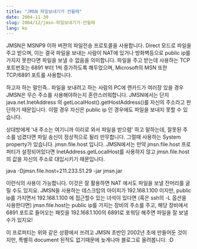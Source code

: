 ```yaml
---
title: "JMSN 파일보내기가 안될때"
date: 2004-11-30
slug: 2004/12/jmsn-파일보내기가-안될때
lang: ko
---
```


JMSN은 MSNP9 이하 버젼의 파일전송 프로토콜을 사용합니다.
Direct 모드로 파일을 주고 받으며, 이는 결국 파일을 보내는 사람이 NAT에 있거나 방화벽등으로 public ip를 가지지 못한다면 파일을 보낼 수 없음을 의미합니다. 파일을 주고 받는데 사용하는 TCP 포트번호는 6891 부터 1씩 증가하도록 해두었으며, Microsoft의 MSN 또한 TCP/6891 포트를 사용합니다. 

하고자 하는 말인즉.. 파일을 보내려고 하는 사람의 PC에 랜카드가 여러장 있을 경우 JMSN은 무슨 주소를 사용해야하는지 혼란스러워합니다. JMSN에서는 단지 java.net.InetAddress 의 getLocalHost().getHostAddress()를 자신의 주소라고 판단하기 때문입니다. 이럴 경우 자신은 public ip 인 경우에도 파일을 보내지 못할 수 있습니다.

상대방에게 '내 주소는 여기니까 이리로 와서 파일을 받으렴' 하고 말하는데, 잘못된 주소를 넘겼다면 파일 송신이 정상적으로 될리 만무합니다. 그럴때 사용하는 System property가 있습니다. jmsn.file.host 입니다.
JMSN에서는 만약 jmsn.file.host 프로퍼티가 설정되어있다면 InetAddress.getLocalHost를 사용하지 않고 jmsn.file.host 의 값을 자신의 주소로 대입시키기 때문입니다. 

java -Djmsn.file.host=211.233.51.29 -jar jmsn.jar

이런식의 사용이 가능합니다. 이것은 잘 활용하면 NAT 에서도 파일을 보낼 잔머리를 굴릴 수도 있지요. JMSN을 사용하는 데스크탑의 아이피가 192.168.1.100 이지만, public ip를 가지면서 192.168.1.100 에 접근할수 있는 녀석이 있다면 (혹은 ssh의 -L 옵션을 사용한다면) jmsn.file.host는 public ip를 가지는 장비의 주소를 주고, 해당 장비에서 6891 포트로 들어오는 패킷을 192.168.1.100의 6891로 포워딩 해주면 파일을 잘 보낼수가 있지요!

이 프로퍼티는 위와 같은 상황에서 쓰려고 JMSN 초반인 2002년 초에 만들어둔 것이지만, 특별히 document 된적도 없기때문에 늦게나마 블로그로 올려봅니다. :D